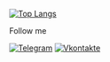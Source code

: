 
[![Top Langs](https://github-readme-stats.vercel.app/api/top-langs/?username=abernovv&layout=compact&theme=vision-friendly-dark)](https://github.com/anuraghazra/github-readme-stats)



Follow me

[![Telegram](https://img.shields.io/badge/-Telegram-090909?style=for-the-badge&logo=telegram&logoColor=27A0D9)](https://t.me/Sparkle314)
[![Vkontakte](https://img.shields.io/badge/-Vkontakte-090909?style=for-the-badge&logo=Vk&logoColor=4F7DB3)](https://vk.com/can__i_kiss_you)


<img src="https://komarev.com/ghpvc/?username=abernovv&style=flat-square&color=blue" alt=""/>

<!--
**abernovv/abernovv** is a ✨ _special_ ✨ repository because its `README.md` (this file) appears on your GitHub profile.

Here are some ideas to get you started:

- 🔭 I’m currently working on ...
- 🌱 I’m currently learning ...
- 👯 I’m looking to collaborate on ...
- 🤔 I’m looking for help with ...
- 💬 Ask me about ...
- 📫 How to reach me: ...
- 😄 Pronouns: ...
- ⚡ Fun fact: ...
-->
